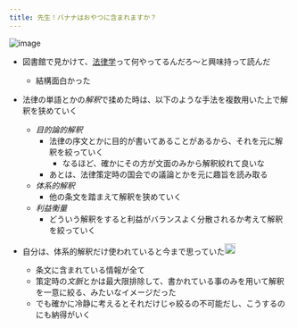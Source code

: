 ```yaml
---
title: 先生！バナナはおやつに含まれますか？
---
```


![image](https://gyazo.com/22327b46bf6f43545392c2c721554456/thumb/1000)

* 図書館で見かけて、[法律学](%E6%B3%95%E5%BE%8B%E5%AD%A6.md)って何やってるんだろ〜と興味持って読んだ
  
  * 結構面白かった
* 法律の単語とかの*解釈*で揉めた時は、以下のような手法を複数用いた上で解釈を狭めていく
  
  * *目的論的解釈*
    * 法律の序文とかに目的が書いてあることがあるから、それを元に解釈を絞っていく
      * なるほど、確かにその方が文面のみから解釈絞れて良いな
    * あとは、法律策定時の国会での議論とかを元に趣旨を読み取る
  * *体系的解釈*
    * 他の条文を踏まえて解釈を狭めていく
  * *利益衡量*
    * どういう解釈をすると利益がバランスよく分散されるか考えて解釈を絞っていく
* 自分は、体系的解釈だけ使われていると今まで思っていた<img src='https://scrapbox.io/api/pages/blu3mo-public/blu3mo/icon' alt='blu3mo.icon' height="19.5"/>
  
  * 条文に含まれている情報が全て
  * 策定時の*文脈*とかは最大限排除して、書かれている事のみを用いて解釈を一意に絞る、みたいなイメージだった
  * でも確かに冷静に考えるとそれだけじゃ絞るの不可能だし、こうするのにも納得がいく
